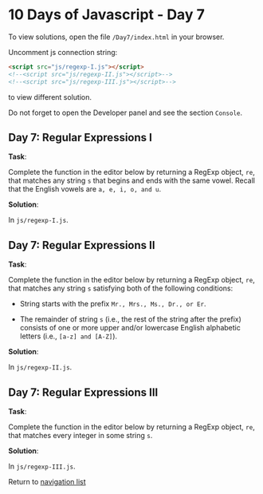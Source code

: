 # 10 Days of Javascript - Day 7

To view solutions, open the file `/Day7/index.html` in your browser.

Uncomment js connection string:

```html
<script src="js/regexp-I.js"></script>
<!--<script src="js/regexp-II.js"></script>-->
<!--<script src="js/regexp-III.js"></script>-->
```

to view different solution.
 
Do not forget to open the Developer panel and see the section `Console`.

## Day 7: Regular Expressions I

**Task**:

Complete the function in the editor below by returning a RegExp object, `re`, that matches any string `s` that begins
and ends with the same vowel. Recall that the English vowels are `a, e, i, o, and u`.

**Solution**:

In `js/regexp-I.js`.

## Day 7: Regular Expressions II

**Task**:

Complete the function in the editor below by returning a RegExp object, `re`, that matches any string `s` satisfying
both of the following conditions:

* String starts with the prefix `Mr., Mrs., Ms., Dr., or Er`.

* The remainder of string `s` (i.e., the rest of the string after the prefix) consists of one or more upper
and/or lowercase English alphabetic letters (i.e., `[a-z] and [A-Z]`).

**Solution**:

In `js/regexp-II.js`.

## Day 7: Regular Expressions III

**Task**:

Complete the function in the editor below by returning a RegExp object, `re`, that matches every integer 
in some string `s`.

**Solution**:

In `js/regexp-III.js`.

Return to [navigation list](/README.md "navigation list")